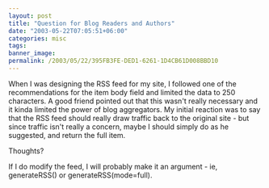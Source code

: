 ```yaml
---
layout: post
title: "Question for Blog Readers and Authors"
date: "2003-05-22T07:05:51+06:00"
categories: misc 
tags: 
banner_image: 
permalink: /2003/05/22/395FB3FE-DED1-6261-1D4CB61D008BBD10
---
```


When I was designing the RSS feed for my site, I followed one of the recommendations for the item body field and limited the data to 250 characters. A good friend pointed out that this wasn't really necessary and it kinda limited the power of blog aggregators. My initial reaction was to say that the RSS feed should really draw traffic back to the original site - but since traffic isn't really a concern, maybe I should simply do as he suggested, and return the full item.

Thoughts? 

If I do modify the feed, I will probably make it an argument - ie, generateRSS() or generateRSS(mode=full).